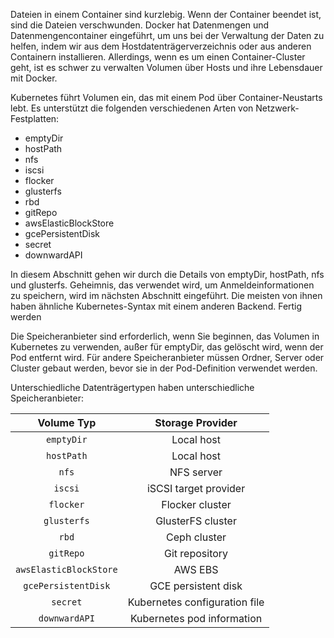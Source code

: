 Dateien in einem Container sind kurzlebig. Wenn der Container beendet ist, sind die Dateien verschwunden. Docker hat Datenmengen und Datenmengencontainer eingeführt, um uns bei der Verwaltung der Daten zu helfen, indem wir aus dem Hostdatenträgerverzeichnis oder aus anderen Containern installieren. Allerdings, wenn es um einen Container-Cluster geht, ist es schwer zu verwalten Volumen über Hosts und ihre Lebensdauer mit Docker.

Kubernetes führt Volumen ein, das mit einem Pod über Container-Neustarts lebt. Es unterstützt die folgenden verschiedenen Arten von Netzwerk-Festplatten:

* emptyDir
* hostPath
* nfs
* iscsi
* flocker
* glusterfs
* rbd
* gitRepo
* awsElasticBlockStore
* gcePersistentDisk
* secret
* downwardAPI

In diesem Abschnitt gehen wir durch die Details von emptyDir, hostPath, nfs und glusterfs. Geheimnis, das verwendet wird, um Anmeldeinformationen zu speichern, wird im nächsten Abschnitt eingeführt. Die meisten von ihnen haben ähnliche Kubernetes-Syntax mit einem anderen Backend.
Fertig werden

Die Speicheranbieter sind erforderlich, wenn Sie beginnen, das Volumen in Kubernetes zu verwenden, außer für emptyDir, das gelöscht wird, wenn der Pod entfernt wird. Für andere Speicheranbieter müssen Ordner, Server oder Cluster gebaut werden, bevor sie in der Pod-Definition verwendet werden.

Unterschiedliche Datenträgertypen haben unterschiedliche Speicheranbieter:

|Volume Typ|Storage Provider|
| :---: | :---: |
|`emptyDir`|Local host|
|`hostPath`|Local host|
|`nfs`|NFS server|
|`iscsi`|iSCSI target provider|
|`flocker`|Flocker cluster|
|`glusterfs`|GlusterFS cluster|
|`rbd`|Ceph cluster|
|`gitRepo` |Git repository|
|`awsElasticBlockStore`|AWS EBS|
|`gcePersistentDisk`|GCE persistent disk|
|`secret`|Kubernetes configuration file|
|`downwardAPI`|Kubernetes pod information|

